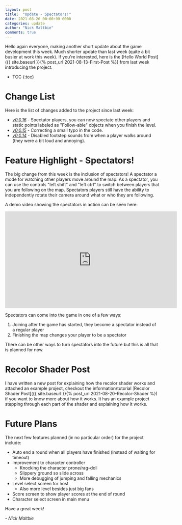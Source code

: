 ```yaml
---
layout: post
title:  "Update - Spectators!"
date: 2021-08-20 00:00:00 0000
categories: update
author: "Nick Maltbie"
comments: true
---
```


Hello again everyone, making another short update about the game development this week. Much shorter update than last
week (quite a bit busier at work this week). If you're interested, here is the 
[Hello World Post]({{ site.baseurl }}{% post_url 2021-08-13-First-Post %}) from last week introducing the project.

* TOC
{:toc}

# Change List

Here is the list of changes added to the project since last week:
* *[v0.0.16](https://github.com/nicholas-maltbie/FallingParkour/pull/18)* - Spectator players, you can now spectate
  other players and static points labeled as "Follow-able" objects when you finish the level.
* *[v0.0.15](https://github.com/nicholas-maltbie/FallingParkour/pull/17)* - Correcting a small typo in the code.
* *[v0.0.14](https://github.com/nicholas-maltbie/FallingParkour/pull/16)* - Disabled footstep sounds from when a player
  walks around (they were a bit loud and annoying).

# Feature Highlight - Spectators!

The big change from this week is the inclusion of spectators! A spectator a mode for watching other players move around
the map. As a spectator, you can use the controls "left shift" and "left ctrl" to switch between players that you are
following on the map. Spectators players still have the ability to independently rotate their camera around what or who they
are following. 

A demo video showing the spectators in action can be seen here:

<div class="container">
<iframe width="560" height="315" src="https://www.youtube.com/embed/<spectator video>" title="YouTube video player" frameborder="0" allow="accelerometer; autoplay; clipboard-write; encrypted-media; gyroscope; picture-in-picture" allowfullscreen class="video"></iframe>
</div>

Spectators can come into the game in one of a few ways:
1. Joining after the game has started, they become a spectator instead of a regular player
2. Finishing the map changes your player to be a spectator

There can be other ways to turn spectators into the future but this is all that is planned for now.

# Recolor Shader Post

I have written a new post for explaining how the recolor shader works and attached an example project, checkout the
information/tutorial [Recolor Shader Post]({{ site.baseurl }}{% post_url 2021-08-20-Recolor-Shader %}) if you want to
know more about how it works. It has an example project stepping through each part of the shader and explaining how it
works.

# Future Plans

The next few features planned (in no particular order) for the project include:
* Auto end a round when all players have finished (instead of waiting for timeout)
* Improvement to character controller
  * Knocking the character prone/rag-doll
  * Slippery ground so slide across
  * More debugging of jumping and falling mechanics
* Level select screen for host
  * Also more level besides just big fans
* Score screen to show player scores at the end of round
* Character select screen in main menu

Have a great week!

\- _Nick Maltbie_
